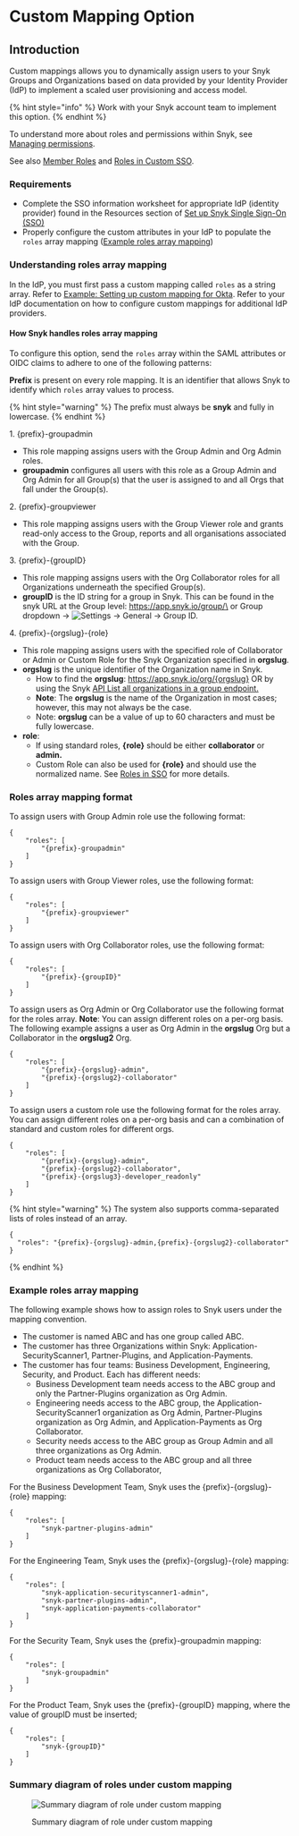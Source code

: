 # Custom Mapping Option

## Introduction

Custom mappings allows you to dynamically assign users to your Snyk Groups and Organizations based on data provided by your Identity Provider (IdP) to implement a scaled user provisioning and access model.

{% hint style="info" %}
Work with your Snyk account team to implement this option.
{% endhint %}

To understand more about roles and permissions within Snyk, see [Managing permissions](../../manage-users-and-permissions/managing-permissions.md).

See also [Member Roles](../../manage-users-and-permissions/member-roles.md) and [Roles in Custom SSO](../../manage-users-and-permissions/member-roles.md#roles-in-custom-sso).

### Requirements

* Complete the SSO information worksheet for appropriate IdP (identity provider) found in the Resources section of [Set up Snyk Single Sign-On (SSO)](../set-up-snyk-single-sign-on-sso.md)
* Properly configure the custom attributes in your IdP to populate the `roles` array mapping ([Example roles array mapping](./#example-roles-array-mapping))

### Understanding roles array mapping

In the IdP, you must first pass a custom mapping called `roles` as a string array. Refer to [Example: Setting up custom mapping for Okta](example-setting-up-custom-mapping-for-okta.md). Refer to your IdP documentation on how to configure custom mappings for additional IdP providers.

#### How Snyk handles roles array mapping

To configure this option, send the `roles` array within the SAML attributes or OIDC claims to adhere to one of the following patterns:

**Prefix** is present on every role mapping. It is an identifier that allows Snyk to identify which `roles` array values to process.

{% hint style="warning" %}
The prefix must always be **snyk** and fully in lowercase.
{% endhint %}

1\. {prefix}-groupadmin

* This role mapping assigns users with the Group Admin and Org Admin roles.
* **groupadmin** configures all users with this role as a Group Admin and Org Admin for all Group(s) that the user is assigned to and all Orgs that fall under the Group(s).

2\. {prefix}-groupviewer

* This role mapping assigns users with the Group Viewer role and grants read-only access to the Group, reports and all organisations associated with the Group.

3\. {prefix}-{groupID}

* This role mapping assigns users with the Org Collaborator roles for all Organizations underneath the specified Group(s).
* **groupID** is the ID string for a group in Snyk. This can be found in the snyk URL at the Group level: https://app.snyk.io/group/\<Group ID> or Group dropdown -> <img src="../../../.gitbook/assets/cog_icon.png" alt="Settings" data-size="line"> -> General -> Group ID.

4\. {prefix}-{orgslug}-{role}

* This role mapping assigns users with the specified role of Collaborator or Admin or Custom Role for the Snyk Organization specified in **orgslug**.
* **orgslug** is the unique identifier of the Organization name in Snyk.
  * How to find the **orgslug**: https://app.snyk.io/org/{orgslug} OR by using the Snyk [API List all organizations in a group endpoint.](https://snyk.docs.apiary.io/#reference/groups/list-all-organizations-in-a-group/list-all-organizations-in-a-group)
  * **Note**: The **orgslug** is the name of the Organization in most cases; however, this may not always be the case.
  * Note: **orgslug** can be a value of up to 60 characters and must be fully lowercase.
* **role**:
  * If using standard roles, **{role}** should be either **collaborator** or **admin.**
  * Custom Role can also be used for **{role}** and should use the normalized name. See [Roles in SSO](../../manage-users-and-permissions/member-roles.md#roles-in-custom-sso) for more details.

### Roles array mapping format

To assign users with Group Admin role use the following format:

```
{
    "roles": [
        "{prefix}-groupadmin"
    ]
}
```

To assign users with Group Viewer roles, use the following format:

```
{
    "roles": [
        "{prefix}-groupviewer"
    ]
}
```

To assign users with Org Collaborator roles, use the following format:

```
{
    "roles": [
        "{prefix}-{groupID}"
    ]
}
```

To assign users as Org Admin or Org Collaborator use the following format for the roles array. **Note**: You can assign different roles on a per-org basis. The following example assigns a user as Org Admin in the **orgslug** Org but a Collaborator in the **orgslug2** Org.

```
{
    "roles": [
        "{prefix}-{orgslug}-admin",
        "{prefix}-{orgslug2}-collaborator"
    ]
}
```

To assign users a custom role use the following format for the roles array. You can assign different roles on a per-org basis and can a combination of standard and custom roles for different orgs.

```
{
    "roles": [
        "{prefix}-{orgslug}-admin",
        "{prefix}-{orgslug2}-collaborator",
        "{prefix}-{orgslug3}-developer_readonly"
    ]
}
```

{% hint style="warning" %}
The system also supports comma-separated lists of roles instead of an array.

```
{
  "roles": "{prefix}-{orgslug}-admin,{prefix}-{orgslug2}-collaborator"
}
```
{% endhint %}

### Example roles array mapping

The following example shows how to assign roles to Snyk users under the mapping convention.

* The customer is named ABC and has one group called ABC.
* The customer has three Organizations within Snyk: Application-SecurityScanner1, Partner-Plugins, and Application-Payments.
* The customer has four teams: Business Development, Engineering, Security, and Product. Each has different needs:
  * Business Development team needs access to the ABC group and only the Partner-Plugins organization as Org Admin.
  * Engineering needs access to the ABC group, the Application-SecurityScanner1 organization as Org Admin, Partner-Plugins organization as Org Admin, and Application-Payments as Org Collaborator.
  * Security needs access to the ABC group as Group Admin and all three organizations as Org Admin.
  * Product team needs access to the ABC group and all three organizations as Org Collaborator,

For the Business Development Team, Snyk uses the {prefix}-{orgslug}-{role} mapping:

```
{
    "roles": [
        "snyk-partner-plugins-admin"
    ]
}
```

For the Engineering Team, Snyk uses the {prefix}-{orgslug}-{role} mapping:

```
{
    "roles": [
        "snyk-application-securityscanner1-admin",
        "snyk-partner-plugins-admin",
        "snyk-application-payments-collaborator"
    ]
}
```

For the Security Team, Snyk uses the {prefix}-groupadmin mapping:

```
{
    "roles": [
        "snyk-groupadmin"
    ]
}
```

For the Product Team, Snyk uses the {prefix}-{groupID} mapping, where the value of groupID must be inserted;

```
{
    "roles": [
        "snyk-{groupID}"
    ]
}
```

### Summary diagram of roles under custom mapping

<figure><img src="../../../.gitbook/assets/custom-mapping-screenshot.png" alt="Summary diagram of role under custom mapping"><figcaption><p>Summary diagram of role under custom mapping</p></figcaption></figure>

